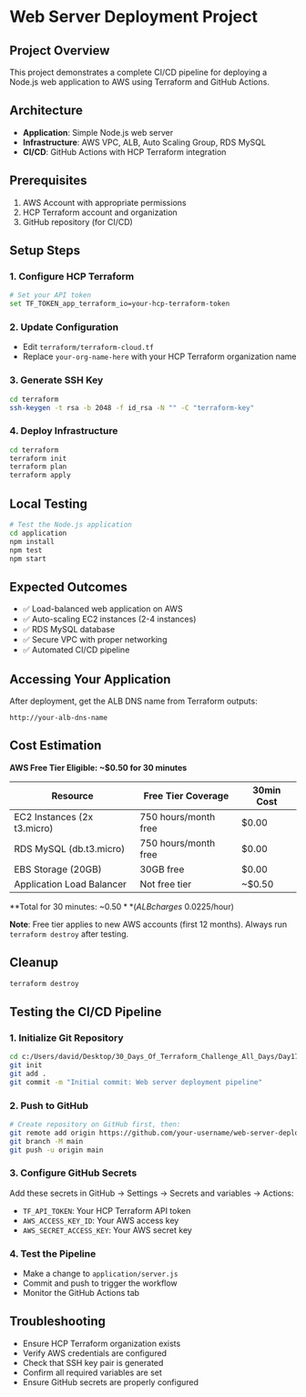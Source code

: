 # Web Server Deployment Project

## Project Overview
This project demonstrates a complete CI/CD pipeline for deploying a Node.js web application to AWS using Terraform and GitHub Actions.

## Architecture
- **Application**: Simple Node.js web server
- **Infrastructure**: AWS VPC, ALB, Auto Scaling Group, RDS MySQL
- **CI/CD**: GitHub Actions with HCP Terraform integration

## Prerequisites
1. AWS Account with appropriate permissions
2. HCP Terraform account and organization
3. GitHub repository (for CI/CD)

## Setup Steps

### 1. Configure HCP Terraform
```bash
# Set your API token
set TF_TOKEN_app_terraform_io=your-hcp-terraform-token
```

### 2. Update Configuration
- Edit `terraform/terraform-cloud.tf`
- Replace `your-org-name-here` with your HCP Terraform organization name

### 3. Generate SSH Key
```bash
cd terraform
ssh-keygen -t rsa -b 2048 -f id_rsa -N "" -C "terraform-key"
```

### 4. Deploy Infrastructure
```bash
cd terraform
terraform init
terraform plan
terraform apply
```

## Local Testing
```bash
# Test the Node.js application
cd application
npm install
npm test
npm start
```

## Expected Outcomes
- ✅ Load-balanced web application on AWS
- ✅ Auto-scaling EC2 instances (2-4 instances)
- ✅ RDS MySQL database
- ✅ Secure VPC with proper networking
- ✅ Automated CI/CD pipeline

## Accessing Your Application
After deployment, get the ALB DNS name from Terraform outputs:
```
http://your-alb-dns-name
```

## Cost Estimation
**AWS Free Tier Eligible: ~$0.50 for 30 minutes**

| Resource | Free Tier Coverage | 30min Cost |
|----------|-------------------|------------|
| EC2 Instances (2x t3.micro) | 750 hours/month free | $0.00 |
| RDS MySQL (db.t3.micro) | 750 hours/month free | $0.00 |
| EBS Storage (20GB) | 30GB free | $0.00 |
| Application Load Balancer | Not free tier | ~$0.50 |

**Total for 30 minutes: ~$0.50** (ALB charges ~$0.0225/hour)

**Note**: Free tier applies to new AWS accounts (first 12 months). Always run `terraform destroy` after testing.

## Cleanup
```bash
terraform destroy
```

## Testing the CI/CD Pipeline

### 1. Initialize Git Repository
```bash
cd c:/Users/david/Desktop/30_Days_Of_Terraform_Challenge_All_Days/Day17/David-Kamau-Builds/terraform/web-server
git init
git add .
git commit -m "Initial commit: Web server deployment pipeline"
```

### 2. Push to GitHub
```bash
# Create repository on GitHub first, then:
git remote add origin https://github.com/your-username/web-server-deployment.git
git branch -M main
git push -u origin main
```

### 3. Configure GitHub Secrets
Add these secrets in GitHub → Settings → Secrets and variables → Actions:
- `TF_API_TOKEN`: Your HCP Terraform API token
- `AWS_ACCESS_KEY_ID`: Your AWS access key
- `AWS_SECRET_ACCESS_KEY`: Your AWS secret key

### 4. Test the Pipeline
- Make a change to `application/server.js`
- Commit and push to trigger the workflow
- Monitor the GitHub Actions tab

## Troubleshooting
- Ensure HCP Terraform organization exists
- Verify AWS credentials are configured
- Check that SSH key pair is generated
- Confirm all required variables are set
- Ensure GitHub secrets are properly configured